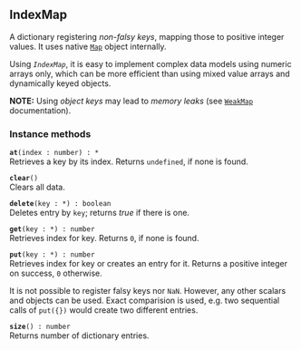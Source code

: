 ## IndexMap

A dictionary registering _non-falsy keys_, mapping those
to positive integer values. It uses native
[`Map`](https://developer.mozilla.org/en-US/docs/Web/JavaScript/Reference/Global_Objects/Map)
object internally.

Using _`IndexMap`_, it is easy to implement complex data models using
numeric arrays only, which can be more efficient than using mixed value arrays
and dynamically keyed objects.

**NOTE:** Using _object keys_ may lead to _memory leaks_ (see
[`WeakMap`](https://developer.mozilla.org/en-US/docs/Web/JavaScript/Reference/Global_Objects/WeakMap)
documentation).

### Instance methods

**`at`**`(index : number) : *`<br />
Retrieves a key by its index. Returns `undefined`, if none is found.

**`clear`**`()`<br />
Clears all data.

**`delete`**`(key : *) : boolean`<br />
Deletes entry by `key`; returns _true_ if there is one.

**`get`**`(key : *) : number`<br />
Retrieves index for key. Returns `0`, if none is found.

**`put`**`(key : *) : number`<br />
Retrieves index for key or creates an entry for it. Returns a positive integer on success,
`0` otherwise.

It is not possible to register falsy keys nor `NaN`. However, any other scalars and objects
can be used. Exact comparision is used, e.g. two sequential calls of `put({})` would
create two different entries.

**`size`**`() : number`<br />
Returns number of dictionary entries.
